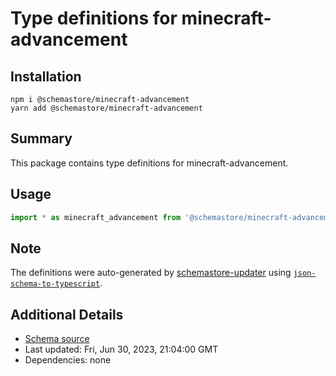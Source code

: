 # Type definitions for minecraft-advancement

## Installation

```
npm i @schemastore/minecraft-advancement
yarn add @schemastore/minecraft-advancement
```

## Summary

This package contains type definitions for minecraft-advancement.

## Usage

```ts
import * as minecraft_advancement from '@schemastore/minecraft-advancement';
```

## Note

The definitions were auto-generated by [schemastore-updater](https://github.com/ffflorian/schemastore-updater) using [`json-schema-to-typescript`](https://www.npmjs.com/package/json-schema-to-typescript).

## Additional Details

* [Schema source](https://github.com/SchemaStore/schemastore/tree/master/src/schemas/json/minecraft-advancement)
* Last updated: Fri, Jun 30, 2023, 21:04:00 GMT
* Dependencies: none
